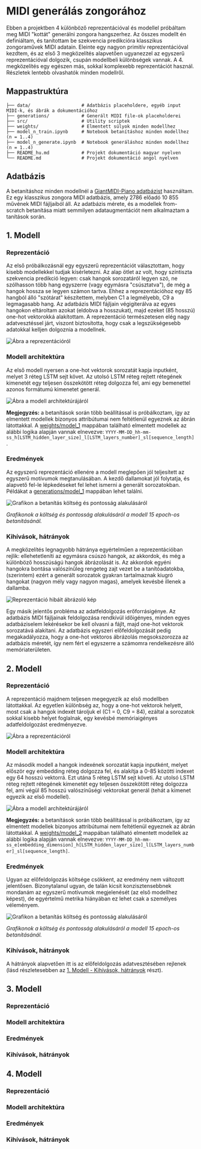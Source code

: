 # MIDI generálás zongorához

Ebben a projektben 4 különböző reprezentációval és modellel próbáltam meg MIDI "kottát" generálni zongora hangszerhez. Az összes modellt én definiáltam, és tanítottam be szekvencia predikcióra klasszikus zongoraművek MIDI adatain. Eleinte egy nagyon primitív reprezentációval kezdtem, és az első 3 megközelítés alapvetően ugyanezzel az egyszerű reprezentációval dolgozik, csupán modellbeli különbségek vannak. A 4. megközelítés egy egészen más, sokkal komplexebb reprezentációt használ. Részletek lentebb olvashatók minden modellről.

## Mappastruktúra
```
├── data/                   # Adatbázis placeholdere, egyéb input MIDI-k, és ábrák a dokumentációhoz
├── generations/            # Generált MIDI file-ok placeholderei
├── src/                    # Utility scriptek
├── weights/                # Elmentett súlyok minden modellhez
├── model_n_train.ipynb     # Notebook betanításhoz minden modellhez (n = 1..4)
├── model_n_generate.ipynb  # Notebook generáláshoz minden modellhez (n = 1..4)
├── README_hu.md            # Projekt dokumentáció magyar nyelven
└── README.md               # Projekt dokumentáció angol nyelven
```

## Adatbázis
A betanításhoz minden modellnél a [GiantMIDI-Piano adatbázist](https://github.com/bytedance/GiantMIDI-Piano/tree/master) használtam. Ez egy klasszikus zongora MIDI adatbázis, amely 2786 előadó 10 855 művének MIDI fájljaiból áll. Az adatbázis mérete, és a modellek from-scratch betanítása miatt semmilyen adataugmentációt nem alkalmaztam a tanítások során.

## 1. Modell

### Reprezentáció

Az első próbálkozásnál egy egyszerű reprezentációt választottam, hogy kisebb modellekkel tudjak kísérletezni. Az alap ötlet az volt, hogy színtiszta szekvencia predikció legyen: csak hangok sorozatáról legyen szó, ne szólhasson több hang egyszerre (vagy egymásra "csúsztatva"), de még a hangok hossza se legyen számon tartva. Ehhez a reprezentációhoz egy 85 hangból álló "szótárat" készítettem, melyben C1 a legmélyebb, C9 a legmagasabb hang. Az adatbázis MIDI fájljain végigiterálva az egyes hangokon eltároltam azokat (eldobva a hosszukat), majd ezeket (85 hosszú) one-hot vektorokká alakítottam. A reprezentáció természetesen elég nagy adatvesztéssel járt, viszont biztosította, hogy csak a legszükségesebb adatokkal kelljen dolgoznia a modellnek.

![Ábra a reprezentációról](data/images/representation_1.png)

### Modell architektúra

Az első modell nyersen a one-hot vektorok sorozatát kapja inputként, melyet 3 réteg LSTM sejt követ. Az utolsó LSTM réteg rejtett rétegének kimenetét egy teljesen összekötött réteg dolgozza fel, ami egy bemenettel azonos formátumú kimenetet generál.

![Ábra a modell architektúrájáról](data/images/model_1.png)

**Megjegyzés:** a betanítások során több beállítással is próbálkoztam, így az elmentett modellek bizonyos attribútumai nem feltétlenül egyeznek az ábrán látottakkal. A [weights/model_1](weights/model_1/) mappában található elmentett modellek az alábbi logika alapján vannak elnevezve: `YYYY-MM-DD_hh-mm-ss_h[LSTM_hidden_layer_size]_l[LSTM_layers_number]_sl[sequence_length]`.

### Eredmények

Az egyszerű reprezentáció ellenére a modell meglepően jól teljesített az egyszerű motívumok megtanulásában. A kezdő dallamokat jól folytatja, és alapvető fel-le lépkedéseket fel lehet ismerni a generált sorozatokban. Példákat a [generations/model_1](generations/model_1/) mappában lehet találni.

![Grafikon a betanítás költség és pontosság alakulásáról](data/images/model_1_graphs.png)

*Grafikonok a költség és pontosság alakulásáról a modell 15 epoch-os betanításánál.*

### Kihívások, hátrányok

A megközelítés legnagyobb hátránya egyértelműen a reprezentációban rejlik: ellehetetleníti az egymásra csúszó hangok, az akkordok, és még a különböző hosszúságú hangok ábrázolását is. Az akkordok egyéni hangokra bontása valószínűleg rengeteg zajt vezet be a tanítóadatokba, (szerintem) ezért a generált sorozatok gyakran tartalmaznak kiugró hangokat (nagyon mély vagy nagyon magas), amelyek kevésbé illenek a dallamba.

![Reprezentáció hibáit ábrázoló kép](data/images/representation_1_issues.png)

Egy másik jelentős probléma az adatfeldolgozás erőforrásigénye. Az adatbázis MIDI fájljainak feldolgozása rendkívül időigényes, minden egyes adatbáziselem lekérésekor be kell olvasni a fájlt, majd one-hot vektorok sorozatává alakítani. Az adatbázis egyszeri előfeldolgozását pedig megakadályozza, hogy a one-hot vektoros ábrázolás megsokszorozza az adatbázis méretét, így nem fért el egyszerre a számomra rendelkezésre álló memóriaterületen.

## 2. Modell

### Reprezentáció
A reprezentáció majdnem teljesen megegyezik az első modellben látottakkal. Az egyetlen különbség az, hogy a one-hot vektorok helyett, most csak a hangok indexét tároljuk el (C1 = 0, C9 = 84), ezáltal a sorozatok sokkal kisebb helyet foglalnak, egy kevésbé memóriaigényes adatfeldolgozást eredményezve.

![Ábra a reprezentációról](data/images/representation_2.png)

### Modell architektúra

Az második modell a hangok indexének sorozatát kapja inputként, melyet először egy embedding réteg dolgozza fel, és alakítja a 0-85 közötti indexet egy 64 hosszú vektorrá. Ezt utána 5 réteg LSTM sejt követi. Az utolsó LSTM réteg rejtett rétegének kimenetét egy teljesen összekötött réteg dolgozza fel, ami végül 85 hosszú valószínűségi vektorokat generál (tehát a kimenet egyezik az első modellel).

![Ábra a modell architektúrájáról](data/images/model_2.png)

**Megjegyzés:** a betanítások során több beállítással is próbálkoztam, így az elmentett modellek bizonyos attribútumai nem feltétlenül egyeznek az ábrán látottakkal. A [weights/model_2](weights/model_2/) mappában található elmentett modellek az alábbi logika alapján vannak elnevezve: `YYYY-MM-DD_hh-mm-ss_e[embedding_dimension]_h[LSTM_hidden_layer_size]_l[LSTM_layers_number]_sl[sequence_length]`.

### Eredmények

Ugyan az előfeldolgozás költsége csökkent, az eredmény nem változott jelentősen. Bizonytalanul ugyan, de talán kicsit konzisztensebbnek mondanám az egyszerű motívumok megjelenését (az első modellhez képest), de egyértelmű metrika hiányában ez lehet csak a személyes véleményem.

![Grafikon a betanítás költség és pontosság alakulásáról](data/images/model_2_graphs.png)

*Grafikonok a költség és pontosság alakulásáról a modell 15 epoch-os betanításánál.*

### Kihívások, hátrányok

A hátrányok alapvetően itt is az előfeldolgozás adatvesztésében rejlenek (lásd részletesebben az [1. Modell - Kihívások, hátrányok](#kihívások-hátrányok-1) részt).

## 3. Modell

### Reprezentáció

### Modell architektúra

### Eredmények

### Kihívások, hátrányok

## 4. Modell

### Reprezentáció

### Modell architektúra

### Eredmények

### Kihívások, hátrányok